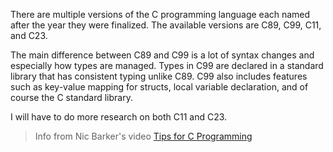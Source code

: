 There are multiple versions of the C programming language each named after the year they were finalized. The available versions are C89, C99, C11, and C23.

The main difference between C89 and C99 is a lot of syntax changes and especially how types are managed. Types in C99 are declared in a standard library that has consistent typing unlike C89. C99 also includes features such as key-value mapping for structs, local variable declaration, and of course the C standard library.

I will have to do more research on both C11 and C23.

> Info from Nic Barker's video [Tips for C Programming](https://www.youtube.com/watch?v=9UIIMBqq1D4)